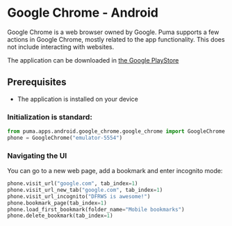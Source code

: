 # Google Chrome - Android

Google Chrome is a web browser owned by Google.
Puma supports a few actions in Google Chrome, mostly related to the app functionality.
This does not include interacting with websites.

The application can be downloaded in [the Google PlayStore](https://play.google.com/store/apps/details?id=com.android.chrome)

## Prerequisites
- The application is installed on your device

### Initialization is standard:

```python
from puma.apps.android.google_chrome.google_chrome import GoogleChrome
phone = GoogleChrome("emulator-5554")
```

### Navigating the UI

You can go to a new web page, add a bookmark and enter incognito mode:

```python
phone.visit_url("google.com", tab_index=1)
phone.visit_url_new_tab("google.com", tab_index=1)
phone.visit_url_incognito("DFRWS is awesome!")
phone.bookmark_page(tab_index=1)
phone.load_first_bookmark(folder_name="Mobile bookmarks")
phone.delete_bookmark(tab_index=1)
```
